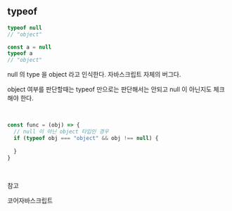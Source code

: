 ## typeof

```javascript
typeof null
// "object"

const a = null
typeof a
// "object"
```

null 의 type 을 object 라고 인식한다. 자바스크립트 자체의 버그다. 

object 여부를 판단할때는 typeof 만으로는 판단해서는 안되고 null 이 아닌지도 체크해야 한다.

<br>

```javascript
const func = (obj) => {
  // null 이 아닌 object 타입인 경우
  if (typeof obj === "object" && obj !== null) {
    
  }
}
```



<br>

참고

코어자바스크립트